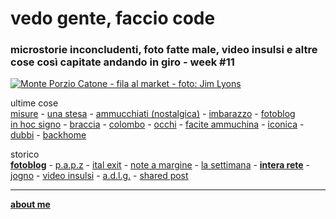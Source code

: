 # vedo gente, faccio code        

### microstorie inconcludenti, foto fatte male, video insulsi e altre cose così capitate andando in giro - week #11     

[![](https://drive.google.com/uc?id=1WnuOt0OYxMCSSZqxtIbfzr-b8UZo7DO2 "Monte Porzio Catone - fila al market - foto: Jim Lyons")](https://www.flickr.com/photos/cacioman)  

ultime cose   
[misure](https://cacioman.github.io/20wk11-lasettimana.html) - [una stesa](https://cacioman.github.io/20wk11-unastesa-acasa.html) - [ammucchiati (nostalgica)](https://www.flickr.com/gp/cacioman/0129i8) - [imbarazzo](https://cacioman.github.io/19wk37-inattese-interarete.html) - [fotoblog](https://www.flickr.com/photos/cacioman)  
[in hoc signo](https://cacioman.github.io/20wk10-lasettimana.html) - [braccia](https://cacioman.github.io/20wk10-braccia-papz.html) - [colombo](https://cacioman.github.io/19wk37-colombo-interarete.html) - [occhi](https://www.flickr.com/gp/cacioman/M64eq1) - [facite ammuchina](https://cacioman.github.io/20wk09-lasettimana.html) - [iconica](https://www.flickr.com/gp/cacioman/iXxqFj) - [dubbi](https://cacioman.github.io/20wk08-lasettimana.html) - [backhome](https://youtu.be/DR948G9uoOQ)         

storico  
[**fotoblog**](https://www.flickr.com/photos/cacioman) - [p.a.p.z](https://cacioman.github.io/papz.html) - [ital exit](https://cacioman.github.io/italexit.html) - [note a margine](https://cacioman.github.io/incrociati.html) - [la settimana](https://cacioman.github.io/lasettimana.html) - [**intera rete**](https://cacioman.github.io/interarete.html) - [jogno](https://cacioman.github.io/jogno.html) - [video insulsi](https://www.youtube.com/channel/UCDoy-lXaaJVugJ9bLVSXGJw?view_as=subscriber) - [a.d.l.g.](https://www.youtube.com/channel/UC8B2bq3VdPtSeLzryWwNAlQ) - [shared post](https://t.me/cacioshared)     

---
 [**about me**](https://cacioman.github.io/aboutme.html)  
